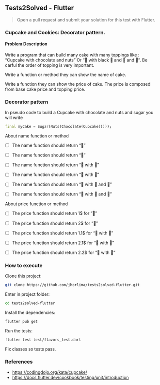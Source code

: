 
## Tests2Solved - Flutter

> Open a pull request and submit your solution for this test with Flutter.

### Cupcake and Cookies: Decorator pattern.

#### Problem Description
Write a program that can build many cake with many toppings like : “Cupcake with chocolate and nuts” Or “🧁 with black 🍫 and 🥜 and 🍬”. Be carful the order of topping is very important.

Write a function or method they can show the name of cake.

Write a function they can show the price of cake. The price is composed from base cake price and topping price.

### Decorator pattern
In pseudo code to build a Cupcake with chocolate and nuts and sugar you will write

```dart
final myCake = Sugar(Nuts(Chocolate(Cupcake())));
```

About name function or method

- [ ] The name function should return “🧁”

- [ ] The name function should return “🍪”

- [ ] The name function should return “🧁 with 🍫”

- [ ] The name function should return “🍪 with 🍫”

- [ ] The name function should return “🍪 with 🍫 and 🥜”

- [ ] The name function should return “🍪 with 🥜 and 🍫”


About price function or method

- [ ] The price function should return 1$ for “🧁”

- [ ] The price function should return 2$ for “🍪”

- [ ] The price function should return 1.1$ for “🧁 with 🍫”

- [ ] The price function should return 2.1$ for “🍪 with 🍫”

- [ ] The price function should return 2.2$ for “🍪 with 🥜”

### How to execute

Clone this project:

```bash
git clone https://github.com/jhorlima/tests2solved-flutter.git
```

Enter in project folder:

```bash
cd tests2solved-flutter
```

Install the dependencies:
```bash
flutter pub get
```

Run the tests:

```bash
flutter test test/flavors_test.dart 
```

Fix classes so tests pass.

### References

- https://codingdojo.org/kata/cupcake/
- https://docs.flutter.dev/cookbook/testing/unit/introduction
